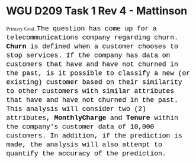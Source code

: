 # WGU D209 Task 1 Rev 4 - Mattinson

<div style="font-family:Impact;">Primary Goal. <span style="font-family: 'Courier New';font-size: 18px;color: #000000;line-height: 24px;">The question has come up for a telecommunications company regarding churn. <b>Churn</b> is defined when a customer chooses to stop services. If the company has data on customers that have and have not churned in the past, is it possible to classify a new (or existing) customer based on their similarity to other customers with similar attributes that have and have not churned in the past. This analysis will consider two (2) attributes, <b>MonthlyCharge</b> and <b>Tenure</b> within the company's customer data of 10,000 customers. In addition, if the prediction is made, the analysis will also attempt to quantify the accuracy of the prediction.</span></div>